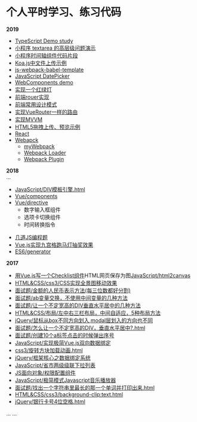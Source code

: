 # 个人平时学习、练习代码

**2019**
+ [TypeScript Demo study](https://github.com/dunizb/CodeTest/tree/master/TypeScript/ts-study)
+ [小程序 textarea 的高层级问题演示](https://github.com/dunizb/CodeTest/tree/master/Wechat/textarea-test)
+ [小程序时间轴组件代码片段](https://github.com/dunizb/CodeTest/tree/master/Wechat/timeline-snippet)
+ [Koa.js中文件上传示例](https://github.com/dunizb/CodeTest/tree/master/Node/koa-upload-demo)
+ [js-webpack-babel-template](https://github.com/dunizb/CodeTest/tree/master/Webpack/js-webpack-babel-template)
+ [JavaScript DatePicker](https://github.com/dunizb/CodeTest/tree/master/JavaScript/DatePicker)
+ [WebComponents demo](https://github.com/dunizb/CodeTest/tree/master/WebComponents/demo)
+ [实现一个红绿灯](https://github.com/dunizb/CodeTest/tree/master/JavaScript/red-yellow-green.html)
+ [前端rouer实现](https://github.com/dunizb/CodeTest/tree/master/框架/router)
+ [前端常用设计模式](https://github.com/dunizb/CodeTest/tree/master/设计模式/)
+ [实现VueRouter一样的路由](https://github.com/dunizb/CodeTest/tree/master/Vue/Router/vue-router-apply/)
+ [实现MVVM](https://github.com/dunizb/CodeTest/tree/master/框架/MVVM/)
+ [HTML5拖拽上传、预览示例](https://github.com/dunizb/CodeTest/tree/master/JavaScript/HTML5拖拽上传.html)
+ [React](https://github.com/dunizb/CodeTest/tree/master/React/)
+ [Webapck](https://github.com/dunizb/CodeTest/tree/master/Webpack/)
    - [myWebpack](https://github.com/dunizb/CodeTest/tree/master/Webpack/myWebpack/)
    - [Webpack Loader](https://github.com/dunizb/CodeTest/tree/master/Webpack/make-loader/)
    - [Webpack Plugin](https://github.com/dunizb/CodeTest/tree/master/Webpack/make-plugin/)

**2018**  
...

+ [JavaScript/DIV模板引擎.html](https://github.com/dunizb/CodeTest/tree/master/JavaScript/DIV模板引擎.html)
+ [Vue/components](https://github.com/dunizb/CodeTest/tree/master/Vue/components)
+ [Vue/directive](https://github.com/dunizb/CodeTest/tree/master/Vue/directive)
  - 数字输入框组件
  - 选项卡切换组件
  - 时间转换指令
- [几道JS编程题](https://github.com/dunizb/CodeTest/tree/master/JavaScript/%E7%BC%96%E7%A8%8B%E9%A2%98)
- [Vue.js实现九宫格跑马灯抽奖效果](https://github.com/dunizb/CodeTest/tree/master/Vue/lottery)
- [ES6/generator](https://github.com/dunizb/CodeTest/blob/master/ES6/generator/)

**2017**
- [用Vue.js写一个Checklist组件](https://github.com/dunizb/CodeTest/blob/master/Vue/components/checklist/)HTML网页保存为图[JavaScript/html2canvas](https://github.com/dunizb/CodeTest/blob/master/JavaScript/html2canvas/demo.html)
- [HTML&CSS/css3/CSS实现全景图移动效果](https://github.com/dunizb/CodeTest/blob/master/HTML&CSS/css3/CSS实现全景图移动效果.html)
- [面试题/金额的人民币表示方法(每三位数都好分割)](https://github.com/dunizb/CodeTest/blob/master/面试题/金额的人民币表示方法(每三位数都好分割).html)
- [面试题/ab变量交换，不使用中间变量的几种方法](https://github.com/dunizb/CodeTest/blob/master/面试题/ab变量交换，不是用中间变量.html)
- [面试题/让一个不定宽高的DIV垂直水平居中的几种方法](https://github.com/dunizb/CodeTest/blob/master/面试题/怎么让一个不定宽高的DIV，垂直水平居中?.html.html)
- [HTML&CSS/布局/左中右三栏布局，中间自适应，5种布局方法](https://github.com/dunizb/CodeTest/blob/master/HTML&CSS/布局/左中右三栏布局，中间自适应，5种布局方法.html)
- [jQuery/鼠标从box不同方向划入,modal层划入的方向也不同](https://github.com/dunizb/CodeTest/blob/master/jQuery/鼠标从box不同方向划入/) 
- [面试题/怎么让一个不定宽高的DIV，垂直水平居中?.html](https://github.com/dunizb/CodeTest/blob/master/面试题/怎么让一个不定宽高的DIV，垂直水平居中?.html)
- [面试题/创建10个a标签点击的时候弹出序号](https://github.com/dunizb/CodeTest/tree/master/%E9%9D%A2%E8%AF%95%E9%A2%98/创建10个a标签点击的时候弹出序号.html)
- [JavaScript/实现极简Vue.js双向数据绑定](https://github.com/dunizb/CodeTest/blob/master/JavaScript/实现极简Vue.js双向数据绑定.html)
- [css3/旋转方块加载动画.html](https://github.com/dunizb/CodeTest/blob/master/HTML%26CSS/css3/旋转方块加载动画.html)
- [jQuery/框架核心之数据绑定系统](https://github.com/dunizb/CodeTest/tree/master/jQuery/框架核心之数据绑定系统)
- [JavaScript/省市两级级联下拉列表](https://github.com/dunizb/CodeTest/blob/master/JavaScript/%E7%9C%81%E5%B8%82%E4%B8%A4%E7%BA%A7%E7%BA%A7%E8%81%94%E4%B8%8B%E6%8B%89%E5%88%97%E8%A1%A8.html)
- [JS面向对象/权限配置组件](https://github.com/dunizb/CodeTest/tree/master/JS%E9%9D%A2%E5%90%91%E5%AF%B9%E8%B1%A1/%E6%9D%83%E9%99%90%E9%85%8D%E7%BD%AE%E7%BB%84%E4%BB%B6)
- [JavaScript/极简模式Javascript音乐播放器](https://github.com/dunizb/CodeTest/tree/master/JavaScript/%E6%9E%81%E7%AE%80%E6%A8%A1%E5%BC%8FJavascript%E9%9F%B3%E4%B9%90%E6%92%AD%E6%94%BE%E5%99%A8)
- [面试题/找出一个字符串里最长的那一个单词并打印出来.html](https://github.com/dunizb/CodeTest/blob/master/面试题/找出一个字符串里最长的那一个单词并打印出来.html)
- [HTML&CSS/css3/background-clip:text.html](https://github.com/dunizb/CodeTest/blob/master/HTML%26CSS/css3/background-clip:text.html)
- [jQuery/银行卡号4位空格.html](https://github.com/dunizb/CodeTest/blob/master/jQuery/%E9%93%B6%E8%A1%8C%E5%8D%A1%E5%8F%B74%E4%BD%8D%E7%A9%BA%E6%A0%BC.html)

... ...
